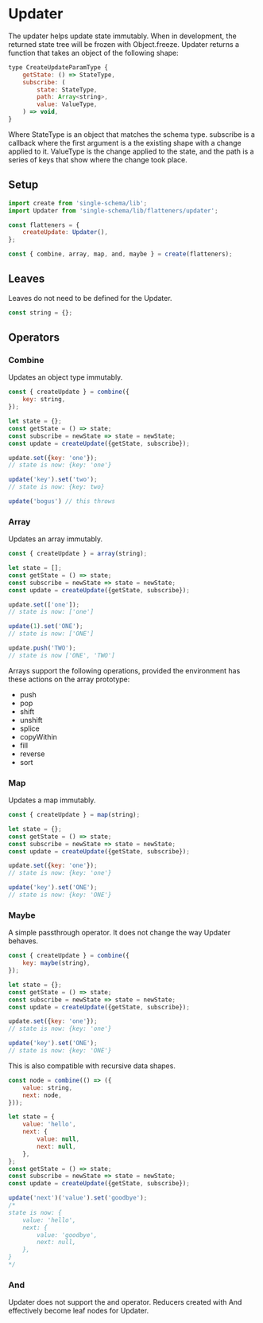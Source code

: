 # Updater

The updater helps update state immutably. When in development, the returned state tree will be frozen with Object.freeze. Updater returns a function that takes an object of the following shape:

```javascript  
type CreateUpdateParamType {  
	getState: () => StateType,
	subscribe: (
		state: StateType, 
		path: Array<string>, 
		value: ValueType,
	) => void, 
}
```

Where StateType is an object that matches the schema type. subscribe is a callback where the first argument is a the existing shape with a change applied to it. ValueType is the change applied to the state, and the path is a series of keys that show where the change took place.

## Setup
```javascript
import create from 'single-schema/lib';
import Updater from 'single-schema/lib/flatteners/updater';

const flatteners = {
	createUpdate: Updater(),
};

const { combine, array, map, and, maybe } = create(flatteners);
```

## Leaves
Leaves do not need to be defined for the Updater.

```javascript
const string = {};
```

## Operators

### Combine

Updates an object type immutably.

```javascript
const { createUpdate } = combine({
	key: string,
});

let state = {};
const getState = () => state;
const subscribe = newState => state = newState;
const update = createUpdate({getState, subscribe});

update.set({key: 'one'});
// state is now: {key: 'one'}

update('key').set('two');
// state is now: {key: two}

update('bogus') // this throws

```

### Array

Updates an array immutably.

```javascript
const { createUpdate } = array(string);

let state = [];
const getState = () => state;
const subscribe = newState => state = newState;
const update = createUpdate({getState, subscribe});

update.set(['one']);
// state is now: ['one']

update(1).set('ONE');
// state is now: ['ONE']

update.push('TWO');
// state is now ['ONE', 'TWO']
```

Arrays support the following operations, provided the environment has these actions on the array prototype:

* push
* pop
* shift
* unshift
* splice
* copyWithin
* fill
* reverse
* sort

### Map

Updates a map immutably.

```javascript
const { createUpdate } = map(string);

let state = {};
const getState = () => state;
const subscribe = newState => state = newState;
const update = createUpdate({getState, subscribe});

update.set({key: 'one'});
// state is now: {key: 'one'}

update('key').set('ONE');
// state is now: {key: 'ONE'}
```

### Maybe

A simple passthrough operator. It does not change the way Updater behaves.

```javascript
const { createUpdate } = combine({
	key: maybe(string),
});

let state = {};
const getState = () => state;
const subscribe = newState => state = newState;
const update = createUpdate({getState, subscribe});

update.set({key: 'one'});
// state is now: {key: 'one'}

update('key').set('ONE');
// state is now: {key: 'ONE'}
```

This is also compatible with recursive data shapes.

```javascript
const node = combine(() => ({
	value: string,
	next: node,
}));

let state = {
	value: 'hello',
	next: {
		value: null,
		next: null,
	},
};
const getState = () => state;
const subscribe = newState => state = newState;
const update = createUpdate({getState, subscribe});

update('next')('value').set('goodbye');
/*
state is now: {
	value: 'hello',
	next: {
		value: 'goodbye',
		next: null,
	},
}
*/
```

### And

Updater does not support the and operator. Reducers created with And effectively become leaf nodes for Updater.